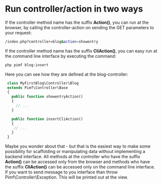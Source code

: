 # Run controller/action in two ways

If the controller method name has the suffix **Action()**, you can run at the browser, by calling the controller-action on sending the GET parameters to your request:

```bash
/index.php?controller=blog&action=showentry
```
If the controller method name has the suffix **CliAction()**, you can easy run at the command line interface by executing the command:

```bash
php pimf blog:insert
```

Here you can see how they are defined at the blog-controller:

```php
 class MyFirstBlog\Controller\Blog
 extends Pimf\Controller\Base
 {
   public function showentryAction()
   {
     // ...
   }

   public function insertCliAction()
   {
    // ...
   }
 }
```

Maybe you wonder about that - but that is the easiest way to make some possibility for scaffolding or manipulating data without implementing a backend interface.
All methods at the controller who have the suffix **Action()** can be accessed only from the browser and methods who have the suffix **CliAction()** can be accessed only on the command line interface.
If you want to send message to you interface than throw Pimf\Controller\Exception. This will be printed out at the view.
